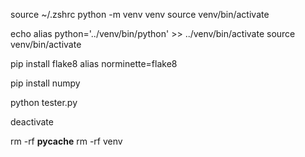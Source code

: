 source ~/.zshrc
python -m venv venv
source venv/bin/activate

echo alias python='../venv/bin/python' >> ../venv/bin/activate
source venv/bin/activate

pip install flake8
alias norminette=flake8

pip install numpy

python tester.py

deactivate

rm -rf __pycache__
rm -rf venv
